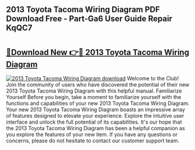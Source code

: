 ## 2013 Toyota Tacoma Wiring Diagram PDF Download Free - Part-Ga6 User Guide Repair KqQC7

# <h2><a href="http://dfscdu8.blite.top/?on=2013+Toyota+Tacoma+Wiring+Diagram">🔗Download New 👉🔴 2013 Toyota Tacoma Wiring Diagram</a></h2>

[![2013 Toyota Tacoma Wiring Diagram download](https://i.imgur.com/lujVjoI.png)](http://dfscdu8.blite.top/?on=2013+Toyota+Tacoma+Wiring+Diagram)
Welcome to the Club! Join the community of users who have discovered the potential of their new 2013 Toyota Tacoma Wiring Diagram with this helpful manual. Familiarize Yourself Before you begin, take a moment to familiarize yourself with the functions and capabilities of your new 2013 Toyota Tacoma Wiring Diagram. Your new 2013 Toyota Tacoma Wiring Diagram boasts an impressive array of features designed to elevate your experience. Explore the intuitive user interface and unlock the full potential of its capabilities. It's our hope that the 2013 Toyota Tacoma Wiring Diagram has been a helpful companion as you explore the features of your new item. If you have any questions or concerns, please do not hesitate to contact our customer support team.
